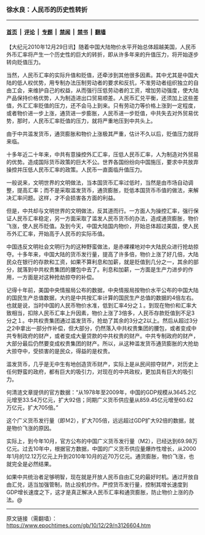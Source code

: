 ### 徐水良：人民币的历史性转折

---

#### [首页](../../../..?n3126604) &nbsp;|&nbsp; [评论](../../../../../epoch-comment?n3126604) &nbsp;|&nbsp; [专题](../../../../../epoch-special?n3126604) &nbsp;|&nbsp; [禁闻](../../../../../epoch-news?n3126604) &nbsp;|&nbsp; [禁书](../../../../../books?n3126604) &nbsp;|&nbsp; [翻墙](https://github.com/gfw-breaker/nogfw/blob/master/README.md?n3126604)


<div class="post_content" id="artbody" itemprop="articleBody">
 <!-- article content begin -->
 <p>
  【大纪元2010年12月29日讯】随着中国大陆物价水平开始总体超越美国，人民币外币汇率将产生一个历史性的巨大的转折，即从许多年来的升值压力，将开始逐步转向贬值压力。
 </p>
 <p>
  当然，人民币汇率的实际升值和贬值，还牵涉到其他很多因素。其中尤其是中国大陆的低人权优势，用专制办法压制劳动者的要求和反抗，不准劳动者组织独立的自由工会，来维护自己的权益，从而强行压低劳动者的工资，增加劳动强度，使大陆产品保持价格优势，人为制造进出口贸易顺差。人民币汇兑平衡，还须加上这些差值，外汇汇率贬值的压力，还不会马上到来。只有劳动力等价格上涨到一定程度，或者物价进一步上涨，通货进一步膨胀，人民币进一步贬值，中共失去对外贸易优势，那时，人民币汇率贬值的压力，就将严重地压到中共头上。
 </p>
 <p>
  由于中共滥发货币，通货膨胀和物价上涨极其严重，估计不久以后，贬值压力就将来临。
 </p>
 <p>
  十多年近二十年来，中共有意操控外汇汇率，压低人民币汇率，人为制造对外贸易的优势。造成国际货币政策的巨大不公。世界各国纷纷向中国施压，要求中共放弃操控并压低人民币汇率的政策。人民币一直面临升值压力。
 </p>
 <p>
  一般说来，文明世界的文明做法，当本国货币汇率过低时，当然是由市场自动调整，提高汇率；而不是采取滥发货币，通货膨胀，贬低本国货币币值的做法，来解决汇率问题。这样，才不会损害各方面的利益。
 </p>
 <p>
  但是，中共却与文明世界的文明做法，反其道而行。一方面人为操控汇率，强行保证人民币汇率稳定，另一方面采取了滥发人民币货币的办法，造成通货膨胀，物价飞涨，使人民币贬值。及到今天，中国大陆国内物价，开始总体超过美国，使人民币外汇汇率，开始高于人民币的实际币值。
 </p>
 <p>
  中国违反文明社会文明行为的这种野蛮做法，是赤裸裸地对中大陆民众进行抢劫掠夺。十多年来，中国大陆的货币发行量，提高了许多倍，物价上涨了好几倍，大陆民众在银行的存款和工资，如果不算利息和加薪，就是贬值到几分之一，其余的部分，就落到中共权贵集团的腰包中去了。利息和加薪，一方面是生产力进步的作用，一方面是对这种抢劫掠夺的补偿。
 </p>
 <p>
  记得十年前，美国中央情报局公布的数据，中央情报局按物价水平公布的中国大陆的国民生产总值数据，大约是中共按汇率计算的国民生产总值的数据的4倍左右。也就是说，当时中国的人民币物价水准，低到汇率4分之１。到现在物价和汇率大致相当，扣除人民币汇率上升因素，物价上涨了3倍多，人民币存款贬值到不足3分之１。中共权贵集团通过滥发货币，抢劫了其余的3分之2以上。然后从超过3分之2中拿出一部分作补偿，但大部分，仍然落入中共权贵集团的腰包，或者变成中共专制政府的财产，或者变成大量贷款的中共权贵的财产。中共专制政府的财产，大部分最后仍然要变成权贵集团的财产。所以，从这种滥发货币通货膨胀的大抢劫大掠夺中，受损害的是民众，得益的是权贵。
 </p>
 <p>
  滥发货币，几乎是无中生有地创造货币财产，实际上是从民间掠夺财产，对历史上任何野蛮的政府，都有巨大的吸引力，对现在的中共政权，更加具有巨大的吸引力。
 </p>
 <p>
  何清涟文章提供的官方数据：“从1978年至2009年，中国的GDP规模从3645.2亿元增至33.54万亿元，扩大92倍；同期广义货币供应量从859.45亿元增至60.62万亿元，扩大705倍。”
 </p>
 <p>
  这个广义货币发行量（即Ｍ2），扩大705倍，远远超过GDP扩大92倍的数据，就是物价飞涨的原因。
 </p>
 <p>
  实际上，到今年10月，官方公布的中国广义货币发行量（M2），已经达到69.98万亿元。过去10年中，根据官方数据，中国的广义货币供应量爆炸性增长，从2000年1月的12.12万亿元上升到2010年10月的近70万亿元。通货膨胀，物价飞涨，也就完全是必然结果。
 </p>
 <p>
  如果中共统治者足够明智，现在就是开放人民币自由汇兑的最好时机。通过开放自由汇兑，适当加强管制，防止投机炒作。严控货币发行量，控制其增长速度到GDP增长速度之下，这才是真正解决人民币汇率和通货膨胀，防止物价上涨的办法。@
 </p>
 <!-- article content end -->
 <div id="below_article_ad">
 </div>
</div>


---

原文链接（需翻墙）：https://www.epochtimes.com/gb/10/12/29/n3126604.htm